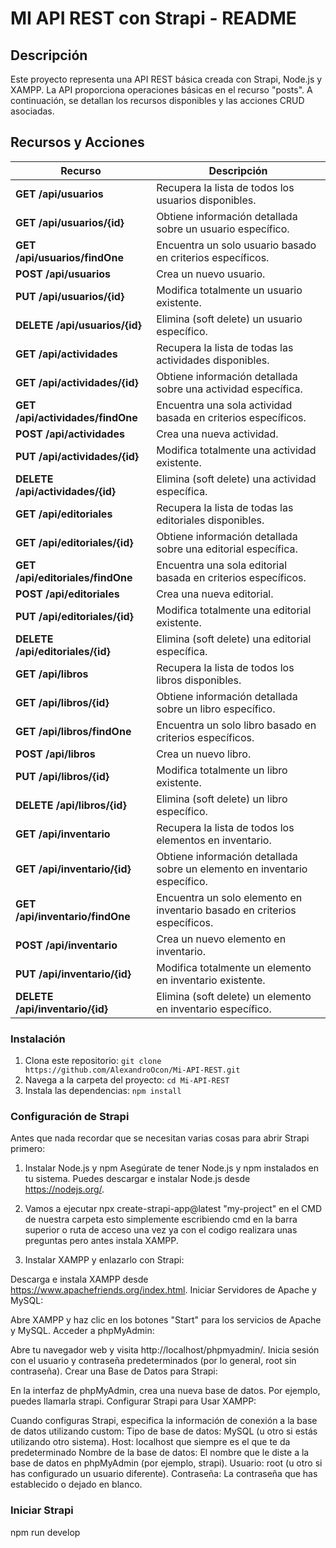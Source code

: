# MI API REST con Strapi - README

## Descripción

Este proyecto representa una API REST básica creada con Strapi, Node.js y XAMPP. 
La API proporciona operaciones básicas en el recurso "posts".
A continuación, se detallan los recursos disponibles y las acciones CRUD asociadas.

## Recursos y Acciones


| Recurso                        | Descripción                                            |
| ------------------------------ | ------------------------------------------------------ |
| **GET /api/usuarios**              | Recupera la lista de todos los usuarios disponibles.   |
| **GET /api/usuarios/{id}**         | Obtiene información detallada sobre un usuario específico.|
| **GET /api/usuarios/findOne**      | Encuentra un solo usuario basado en criterios específicos.|
| **POST /api/usuarios**             | Crea un nuevo usuario.                                 |
| **PUT /api/usuarios/{id}**         | Modifica totalmente un usuario existente.              |
| **DELETE /api/usuarios/{id}**      | Elimina (soft delete) un usuario específico.           |
| **GET /api/actividades**           | Recupera la lista de todas las actividades disponibles.|
| **GET /api/actividades/{id}**      | Obtiene información detallada sobre una actividad específica.|
| **GET /api/actividades/findOne**   | Encuentra una sola actividad basada en criterios específicos.|
| **POST /api/actividades**          | Crea una nueva actividad.                              |
| **PUT /api/actividades/{id}**      | Modifica totalmente una actividad existente.          |
| **DELETE /api/actividades/{id}**   | Elimina (soft delete) una actividad específica.        |
| **GET /api/editoriales**           | Recupera la lista de todas las editoriales disponibles.|
| **GET /api/editoriales/{id}**      | Obtiene información detallada sobre una editorial específica.|
| **GET /api/editoriales/findOne**   | Encuentra una sola editorial basada en criterios específicos.|
| **POST /api/editoriales**          | Crea una nueva editorial.                              |
| **PUT /api/editoriales/{id}**      | Modifica totalmente una editorial existente.          |
| **DELETE /api/editoriales/{id}**   | Elimina (soft delete) una editorial específica.        |
| **GET /api/libros**                | Recupera la lista de todos los libros disponibles.     |
| **GET /api/libros/{id}**           | Obtiene información detallada sobre un libro específico.|
| **GET /api/libros/findOne**        | Encuentra un solo libro basado en criterios específicos.|
| **POST /api/libros**               | Crea un nuevo libro.                                   |
| **PUT /api/libros/{id}**           | Modifica totalmente un libro existente.               |
| **DELETE /api/libros/{id}**        | Elimina (soft delete) un libro específico.            |
| **GET /api/inventario**            | Recupera la lista de todos los elementos en inventario.|
| **GET /api/inventario/{id}**       | Obtiene información detallada sobre un elemento en inventario específico.|
| **GET /api/inventario/findOne**    | Encuentra un solo elemento en inventario basado en criterios específicos.|
| **POST /api/inventario**           | Crea un nuevo elemento en inventario.                 |
| **PUT /api/inventario/{id}**       | Modifica totalmente un elemento en inventario existente.|
| **DELETE /api/inventario/{id}**    | Elimina (soft delete) un elemento en inventario específico.|

### Instalación

1. Clona este repositorio: `git clone https://github.com/AlexandroOcon/Mi-API-REST.git`
2. Navega a la carpeta del proyecto: `cd Mi-API-REST`
3. Instala las dependencias: `npm install`

### Configuración de Strapi
Antes que nada recordar que se necesitan varias cosas para abrir Strapi primero:

1. Instalar Node.js y npm
Asegúrate de tener Node.js y npm instalados en tu sistema. Puedes descargar e instalar Node.js desde https://nodejs.org/.

2. Vamos a ejecutar npx create-strapi-app@latest "my-project" en el CMD de nuestra carpeta esto simplemente escribiendo cmd en la barra
superior o ruta de acceso una vez ya con el codigo realizara unas preguntas pero antes instala XAMPP.

3. Instalar XAMPP y enlazarlo con Strapi:

Descarga e instala XAMPP desde https://www.apachefriends.org/index.html.
Iniciar Servidores de Apache y MySQL:

Abre XAMPP y haz clic en los botones "Start" para los servicios de Apache y MySQL.
Acceder a phpMyAdmin:

Abre tu navegador web y visita http://localhost/phpmyadmin/.
Inicia sesión con el usuario y contraseña predeterminados (por lo general, root sin contraseña).
Crear una Base de Datos para Strapi:

En la interfaz de phpMyAdmin, crea una nueva base de datos. Por ejemplo, puedes llamarla strapi.
Configurar Strapi para Usar XAMPP:

Cuando configuras Strapi, especifica la información de conexión a la base de datos utilizando custom:
Tipo de base de datos: MySQL (u otro si estás utilizando otro sistema).
Host: localhost que siempre es el que te da predeterminado
Nombre de la base de datos: El nombre que le diste a la base de datos en phpMyAdmin (por ejemplo, strapi).
Usuario: root (u otro si has configurado un usuario diferente).
Contraseña: La contraseña que has establecido o dejado en blanco.

### Iniciar Strapi

npm run develop
